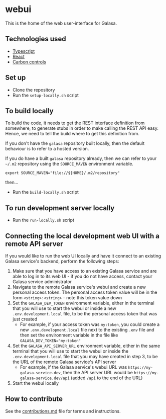 # webui

This is the home of the web user-interface for Galasa.

## Technologies used
- [Typescript](https://www.typescriptlang.org/)
- [React](https://react.dev/)
- [Carbon controls](https://carbondesignsystem.com/all-about-carbon/what-is-carbon/)


## Set up
- Clone the repository
- Run the `setup-locally.sh` script

## To build locally

To build the code, it needs to get the REST interface definition from somewhere, to generate stubs in order to make calling the REST API easy.
Hence, we need to tell the build where to get this definition from. 

If you don't have the `galasa` repository built locally, then the default behaviour is to refer to a hosted version.

If you do have a built `galasa` repository already, then we can refer to your `~/.m2` repository using the `SOURCE_MAVEN` environment variable.
```shell
export SOURCE_MAVEN="file://${HOME}/.m2/repository"
```

then...

- Run the `build-locally.sh` script

## To run development server locally
- Run the `run-locally.sh` script

## Connecting the local development web UI with a remote API server

If you would like to run the web UI locally and have it connect to an existing Galasa service's backend, perform the following steps:

1. Make sure that you have access to an existing Galasa service and are able to log in to its web UI - if you do not have access, contact your Galasa service administrator
2. Navigate to the remote Galasa service's webui and create a new personal access token. The personal access token value will be in the form `<string>:<string>` - note this token value down
3. Set the `GALASA_DEV_TOKEN` environment variable, either in the terminal that you will use to start the webui or inside a new `.env.development.local` file, to be the personal access token that was just created
    - For example, if your access token was `my:token`, you could create a new `.env.development.local` file next to the existing `.env` file and then set the environment variable in the file like `GALASA_DEV_TOKEN="my:token"`
4. Set the `GALASA_API_SERVER_URL` environment variable, either in the same terminal that you will use to start the webui or inside the `.env.development.local` file that you may have created in step 3, to be the URL of the remote Galasa service's API server
    - For example, if the Galasa service's webui URL was `https://my-galasa-service.dev`, then the API server URL would be `https://my-galasa-service.dev/api` (added `/api` to the end of the URL)
5. Start the webui locally

## How to contribute
See the [contributions.md](./CONTRIBUTIONS.md) file for terms and instructions.
